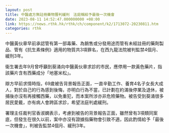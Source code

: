 ```yaml
---
layout: post
title: 中醫處方無註冊藥物獲判緩刑　法庭稱給予最後一次機會
date: 2023-08-11 14:52:47.000000000 +08:00
link: https://news.rthk.hk/rthk/ch/component/k2/1713072-20230811.htm
categories: rthk
---
```


中醫黃伙章早前承認管有第一部毒藥、為銷售或分發用途而管有未經註冊的藥劑製品、管有《抗生素條例》適用的物質共3項罪名，在西九龍法院被判監禁4個月、緩刑3年。

衞生署去年9月曾呼籲到葵涌向中醫黃伙章求診的市民，應停用一款黃色藥片，指該藥片含有西藥成分「地塞米松」。

辯方早前求情時指，69歲被告背景報告正面，一直辛勤工作、養育4名子女長大成人，對於自己的行為感到後悔，亦明白行為不當，已計劃在約滿後停業及退休，被捕後亦沒有再接觸西藥，以免重犯，而本案所涉亦非危險藥物。被告受到葵涌很多居民愛戴，亦有病人會跨區求診，希望法庭判處緩刑。

署理主任裁判官香淑嫻表示，考慮到被告的背景報告正面，雖然曾有3項類同案底，但發生在很久以前，案中亦沒有證據指藥物會引致不適，因此酌情給予「最後一次機會」，判被告監禁4個月、緩刑3年。
